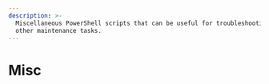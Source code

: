 ```yaml
---
description: >-
  Miscellaneous PowerShell scripts that can be useful for troubleshooting and
  other maintenance tasks.
---
```


# Misc

